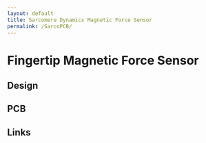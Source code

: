 ```yaml
---
layout: default
title: Sarcomere Dynamics Magnetic Force Sensor
permalink: /SarcoPCB/
---
```


# Fingertip Magnetic Force Sensor

## Design

## PCB

## Links
